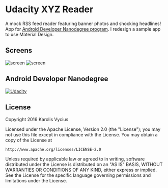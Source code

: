 # Udacity XYZ Reader
A mock RSS feed reader featuring banner photos and shocking headlines! App for [Android Developer Nanodegree program](https://www.udacity.com/course/android-developer-nanodegree--nd801).  I redesign a sample app to use Material Design.

## Screens

![screen](https://cloud.githubusercontent.com/assets/3719141/14580781/e34a9b28-03e1-11e6-8834-ca4d70dfe65e.png)
![screen](https://cloud.githubusercontent.com/assets/3719141/14580780/e347879e-03e1-11e6-8005-bc02fa9b4446.png)

## Android Developer Nanodegree
[![Udacity](https://cloud.githubusercontent.com/assets/3719141/14508774/c7f6cbce-01d1-11e6-9daf-02bcd10b6400.jpeg)](https://www.udacity.com/course/android-developer-nanodegree--nd801)

## License

Copyright 2016 Karolis Vycius

Licensed under the Apache License, Version 2.0 (the "License");
you may not use this file except in compliance with the License.
You may obtain a copy of the License at

    http://www.apache.org/licenses/LICENSE-2.0

Unless required by applicable law or agreed to in writing, software
distributed under the License is distributed on an "AS IS" BASIS,
WITHOUT WARRANTIES OR CONDITIONS OF ANY KIND, either express or implied.
See the License for the specific language governing permissions and
limitations under the License.
